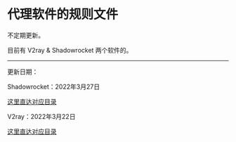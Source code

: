 # 代理软件的规则文件

不定期更新。

目前有 V2ray & Shadowrocket 两个软件的。

----

更新日期：

Shadowrocket：2022年3月27日

[这里直达对应目录]()

V2ray：2022年3月22日

[这里直达对应目录]()

